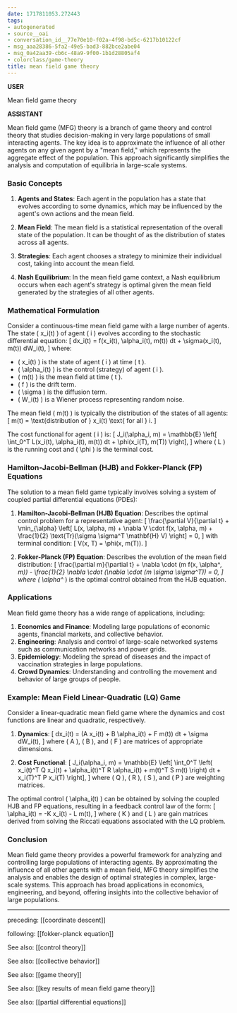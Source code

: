 ```yaml
---
date: 1717811053.272443
tags:
- autogenerated
- source__oai
- conversation_id__77e70e10-f02a-4f98-bd5c-6217b10122cf
- msg_aaa28386-5fa2-49e5-bad3-882bce2abe04
- msg_0a42aa39-cb6c-48a9-9f00-1b1d28805af4
- colorclass/game-theory
title: mean field game theory
---
```


**USER**

Mean field game theory


**ASSISTANT**

Mean field game (MFG) theory is a branch of game theory and control theory that studies decision-making in very large populations of small interacting agents. The key idea is to approximate the influence of all other agents on any given agent by a "mean field," which represents the aggregate effect of the population. This approach significantly simplifies the analysis and computation of equilibria in large-scale systems.

### Basic Concepts

1. **Agents and States**:
   Each agent in the population has a state that evolves according to some dynamics, which may be influenced by the agent's own actions and the mean field.

2. **Mean Field**:
   The mean field is a statistical representation of the overall state of the population. It can be thought of as the distribution of states across all agents.

3. **Strategies**:
   Each agent chooses a strategy to minimize their individual cost, taking into account the mean field.

4. **Nash Equilibrium**:
   In the mean field game context, a Nash equilibrium occurs when each agent's strategy is optimal given the mean field generated by the strategies of all other agents.

### Mathematical Formulation

Consider a continuous-time mean field game with a large number of agents. The state \( x_i(t) \) of agent \( i \) evolves according to the stochastic differential equation:
\[ dx_i(t) = f(x_i(t), \alpha_i(t), m(t)) dt + \sigma(x_i(t), m(t)) dW_i(t), \]
where:
- \( x_i(t) \) is the state of agent \( i \) at time \( t \).
- \( \alpha_i(t) \) is the control (strategy) of agent \( i \).
- \( m(t) \) is the mean field at time \( t \).
- \( f \) is the drift term.
- \( \sigma \) is the diffusion term.
- \( W_i(t) \) is a Wiener process representing random noise.

The mean field \( m(t) \) is typically the distribution of the states of all agents:
\[ m(t) = \text{distribution of } x_i(t) \text{ for all } i. \]

The cost functional for agent \( i \) is:
\[ J_i(\alpha_i, m) = \mathbb{E} \left[ \int_0^T L(x_i(t), \alpha_i(t), m(t)) dt + \phi(x_i(T), m(T)) \right], \]
where \( L \) is the running cost and \( \phi \) is the terminal cost.

### Hamilton-Jacobi-Bellman (HJB) and Fokker-Planck (FP) Equations

The solution to a mean field game typically involves solving a system of coupled partial differential equations (PDEs):

1. **Hamilton-Jacobi-Bellman (HJB) Equation**:
   Describes the optimal control problem for a representative agent:
   \[ \frac{\partial V}{\partial t} + \min_{\alpha} \left[ L(x, \alpha, m) + \nabla V \cdot f(x, \alpha, m) + \frac{1}{2} \text{Tr}(\sigma \sigma^T \mathbf{H} V) \right] = 0, \]
   with terminal condition:
   \[ V(x, T) = \phi(x, m(T)). \]

2. **Fokker-Planck (FP) Equation**:
   Describes the evolution of the mean field distribution:
   \[ \frac{\partial m}{\partial t} + \nabla \cdot (m f(x, \alpha^*, m)) - \frac{1}{2} \nabla \cdot (\nabla \cdot (m \sigma \sigma^T)) = 0, \]
   where \( \alpha^* \) is the optimal control obtained from the HJB equation.

### Applications

Mean field game theory has a wide range of applications, including:

1. **Economics and Finance**: Modeling large populations of economic agents, financial markets, and collective behavior.
2. **Engineering**: Analysis and control of large-scale networked systems such as communication networks and power grids.
3. **Epidemiology**: Modeling the spread of diseases and the impact of vaccination strategies in large populations.
4. **Crowd Dynamics**: Understanding and controlling the movement and behavior of large groups of people.

### Example: Mean Field Linear-Quadratic (LQ) Game

Consider a linear-quadratic mean field game where the dynamics and cost functions are linear and quadratic, respectively.

1. **Dynamics**:
   \[ dx_i(t) = (A x_i(t) + B \alpha_i(t) + F m(t)) dt + \sigma dW_i(t), \]
   where \( A \), \( B \), and \( F \) are matrices of appropriate dimensions.

2. **Cost Functional**:
   \[ J_i(\alpha_i, m) = \mathbb{E} \left[ \int_0^T \left( x_i(t)^T Q x_i(t) + \alpha_i(t)^T R \alpha_i(t) + m(t)^T S m(t) \right) dt + x_i(T)^T P x_i(T) \right], \]
   where \( Q \), \( R \), \( S \), and \( P \) are weighting matrices.

The optimal control \( \alpha_i(t) \) can be obtained by solving the coupled HJB and FP equations, resulting in a feedback control law of the form:
\[ \alpha_i(t) = -K x_i(t) - L m(t), \]
where \( K \) and \( L \) are gain matrices derived from solving the Riccati equations associated with the LQ problem.

### Conclusion

Mean field game theory provides a powerful framework for analyzing and controlling large populations of interacting agents. By approximating the influence of all other agents with a mean field, MFG theory simplifies the analysis and enables the design of optimal strategies in complex, large-scale systems. This approach has broad applications in economics, engineering, and beyond, offering insights into the collective behavior of large populations.


---

preceding: [[coordinate descent]]  


following: [[fokker-planck equation]]

See also: [[control theory]]


See also: [[collective behavior]]


See also: [[game theory]]


See also: [[key results of mean field game theory]]


See also: [[partial differential equations]]